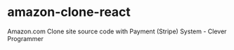# amazon-clone-react
Amazon.com Clone site source code with Payment (Stripe) System - Clever Programmer
